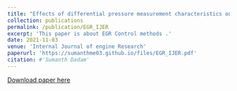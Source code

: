 ```yaml
---
title: "Effects of differential pressure measurement characteristics on high pressure-EGR estimation error in SI-engines"
collection: publications
permalink: /publication/EGR_IJER
excerpt: 'This paper is about EGR Control methods .'
date: 2021-11-03
venue: 'Internal Journal of engine Research'
paperurl: 'https://sumanthme03.github.io/files/EGR_IJER.pdf'
citation: #'Sumanth Dadam'
---
```


[Download paper here](https://sumanthme03.github.io/files/EGR_IJER.pdf)
